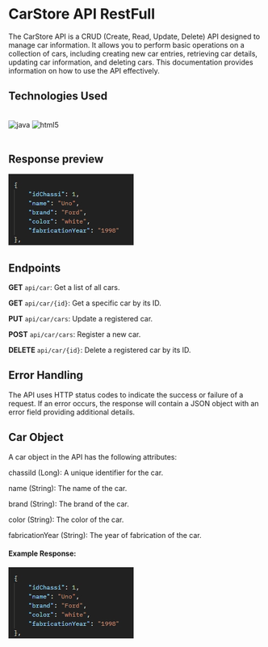 # CarStore API RestFull
The CarStore API is a CRUD (Create, Read, Update, Delete) API designed to manage car information. It allows you to perform basic operations on a collection of cars, including creating new car entries, retrieving car details, updating car information, and deleting cars. This documentation provides information on how to use the API effectively.

## Technologies Used
<div style="display: inline_block"><br/>    
     <img align="center" alt="java" src="https://img.shields.io/badge/Java-ED8B00?style=for-the-badge&logo=openjdk&logoColor=white" />
     <img align="center" alt="html5" src="https://img.shields.io/badge/Spring-6DB33F?style=for-the-badge&logo=spring&logoColor=white" /> 
</div><br>

## Response preview
![Screenshot](images/ex.jpg)


## Endpoints
**GET** `api/car`: Get a list of all cars. 

**GET** `api/car/{id}`: Get a specific car by its ID.

**PUT** `api/car/cars`: Update a registered car.

**POST** `api/car/cars`: Register a new car.

**DELETE** `api/car/{id}`: Delete a registered car by its ID.

## Error Handling
The API uses HTTP status codes to indicate the success or failure of a request. If an error occurs, the response will contain a JSON object with an error field providing additional details.

## Car Object
A car object in the API has the following attributes:

chassiId (Long): A unique identifier for the car.

name (String): The name of the car.

brand (String): The brand of the car.

color (String): The color of the car.

fabricationYear (String): The year of fabrication of the car.

#### Example Response:

![Screenshot](images/ex.jpg)
